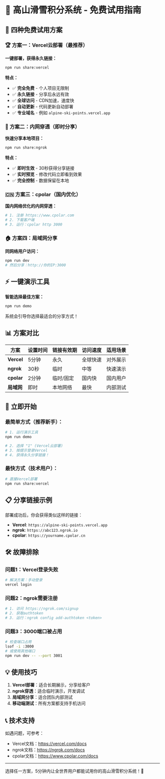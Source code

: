 # 🎿 高山滑雪积分系统 - 免费试用指南

## 🌟 四种免费试用方案

### 🏆 **方案一：Vercel云部署（最推荐）**

**一键部署，获得永久链接：**
```bash
npm run share:vercel
```

**特点：**
- ✅ **完全免费** - 个人项目无限制
- ✅ **永久链接** - 分享后永远有效
- ✅ **全球访问** - CDN加速，速度快
- ✅ **自动更新** - 代码更新自动部署
- ✅ **专业域名** - 例如 `alpine-ski-points.vercel.app`

### 🔗 **方案二：内网穿透（即时分享）**

**快速分享本地项目：**
```bash
npm run share:ngrok
```

**特点：**
- ✅ **即时生效** - 30秒获得分享链接
- ✅ **实时预览** - 修改代码立即看到效果
- ✅ **完全控制** - 数据保留在本地

### 🇨🇳 **方案三：cpolar（国内优化）**

**国内网络优化的内网穿透：**
```bash
# 1. 注册 https://www.cpolar.com
# 2. 下载客户端
# 3. 运行：cpolar http 3000
```

### 🏠 **方案四：局域网分享**

**同网络用户访问：**
```bash
npm run dev
# 然后分享：http://你的IP:3000
```

## ⚡ 一键演示工具

**智能选择最佳方案：**
```bash
npm run demo
```

系统会引导你选择最适合的分享方式！

## 📊 方案对比

| 方案 | 设置时间 | 链接有效期 | 访问速度 | 适用场景 |
|------|----------|------------|----------|----------|
| **Vercel** | 5分钟 | 永久 | 全球快速 | 对外展示 |
| **ngrok** | 30秒 | 临时 | 中等 | 快速演示 |
| **cpolar** | 2分钟 | 临时/固定 | 国内快 | 国内用户 |
| **局域网** | 即时 | 本地网络 | 最快 | 内部测试 |

## 🚀 立即开始

### 最简单方式（推荐新手）：
```bash
# 1. 运行演示工具
npm run demo

# 2. 选择 "1" (Vercel云部署)
# 3. 按提示登录Vercel
# 4. 获得永久分享链接！
```

### 最快方式（技术用户）：
```bash
# 直接Vercel部署
npm run share:vercel
```

## 📋 分享链接示例

部署成功后，你会获得类似这样的链接：

- **Vercel**: `https://alpine-ski-points.vercel.app`
- **ngrok**: `https://abc123.ngrok.io`
- **cpolar**: `https://yourname.cpolar.cn`

## 🛠️ 故障排除

### 问题1：Vercel登录失败
```bash
# 解决方案：手动登录
vercel login
```

### 问题2：ngrok需要注册
```bash
# 1. 访问 https://ngrok.com/signup
# 2. 获取authtoken
# 3. 运行：ngrok config add-authtoken <token>
```

### 问题3：3000端口被占用
```bash
# 检查端口占用
lsof -i :3000
# 或使用其他端口
npm run dev -- --port 3001
```

## 💡 使用技巧

1. **Vercel部署**：适合长期展示，分享给客户
2. **ngrok穿透**：适合临时演示，开发调试
3. **局域网分享**：适合团队内部测试
4. **移动端测试**：所有方案都支持手机访问

## 📞 技术支持

如遇问题，可参考：
- Vercel文档：https://vercel.com/docs
- ngrok文档：https://ngrok.com/docs
- cpolar文档：https://www.cpolar.com/docs

---

选择任一方案，5分钟内让全世界用户都能试用你的高山滑雪积分系统！🎿